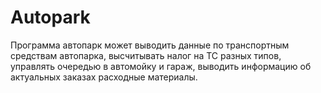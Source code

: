 # Autopark

Программа автопарк может выводить данные по транспортным средствам автопарка, 
высчитывать налог на ТС разных типов, управлять очередью в автомойку и гараж, 
выводить информацию об актуальных заказах расходные материалы.

